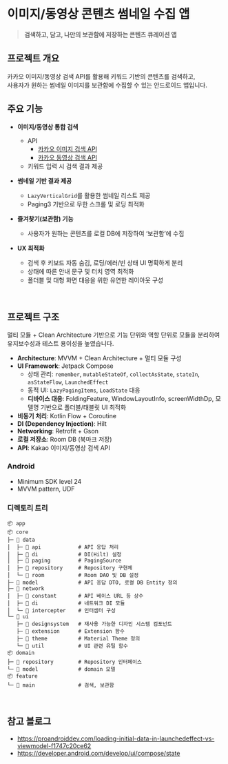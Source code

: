 # 이미지/동영상 콘텐츠 썸네일 수집 앱
> **검색하고, 담고, 나만의 보관함에 저장하는 콘텐츠 큐레이션 앱**

## 프로젝트 개요
카카오 이미지/동영상 검색 API를 활용해 키워드 기반의 콘텐츠를 검색하고,   
사용자가 원하는 썸네일 이미지를 보관함에 수집할 수 있는 안드로이드 앱입니다.

## 주요 기능
- **이미지/동영상 통합 검색**  
    - API
        - [카카오 이미지 검색 API](https://developers.kakao.com/docs/latest/ko/daum-search/dev-guide#search-image)
        - [카카오 동영상 검색 API](https://developers.kakao.com/docs/latest/ko/daum-search/dev-guide#search-video)
  - 키워드 입력 시 검색 결과 제공

- **썸네일 기반 결과 제공**  
  - `LazyVerticalGrid`를 활용한 썸네일 리스트 제공  
  - Paging3 기반으로 무한 스크롤 및 로딩 최적화

- **즐겨찾기(보관함) 기능**  
  - 사용자가 원하는 콘텐츠를 로컬 DB에 저장하여 ‘보관함’에 수집

- **UX 최적화**  
  - 검색 후 키보드 자동 숨김, 로딩/에러/빈 상태 UI 명확하게 분리  
  - 상태에 따른 안내 문구 및 터치 영역 최적화
  - 폴더블 및 대형 화면 대응을 위한 유연한 레이아웃 구성

</br>

## 프로젝트 구조
멀티 모듈 + Clean Architecture 기반으로 기능 단위와 역할 단위로 모듈을 분리하여 유지보수성과 테스트 용이성을 높였습니다.
- **Architecture**: MVVM + Clean Architecture + 멀티 모듈 구성
- **UI Framework**: Jetpack Compose  
  - 상태 관리: `remember`, `mutableStateOf`, `collectAsState`, `stateIn`, `asStateFlow`, `LaunchedEffect`
  - 동적 UI: `LazyPagingItems`, `LoadState` 대응
  - **디바이스 대응**: FoldingFeature, WindowLayoutInfo, screenWidthDp, 모델명 기반으로 폴더블/태블릿 UI 최적화
- **비동기 처리**: Kotlin Flow + Coroutine
- **DI (Dependency Injection)**: Hilt
- **Networking**: Retrofit + Gson
- **로컬 저장소**: Room DB (북마크 저장)
- **API**: Kakao 이미지/동영상 검색 API

### Android
- Minimum SDK level 24
- MVVM pattern, UDF

### 디렉토리 트리
~~~nginx
📦 app
📦 core
├─ 📂 data
│  ├─ 📁 api            # API 응답 처리
│  ├─ 📁 di             # DI(Hilt) 설정
│  ├─ 📁 paging         # PagingSource
│  ├─ 📁 repository     # Repository 구현체
│  └─ 📁 room           # Room DAO 및 DB 설정
├─ 📂 model             # API 응답 DTO, 로컬 DB Entity 정의
├─ 📂 network
│  ├─ 📁 constant       # API 베이스 URL 등 상수
│  ├─ 📁 di             # 네트워크 DI 모듈
│  └─ 📁 intercepter    # 인터셉터 구성
└─ 📂 ui
   ├─ 📁 designsystem   # 재사용 가능한 디자인 시스템 컴포넌트
   ├─ 📁 extension      # Extension 함수
   ├─ 📁 theme          # Material Theme 정의
   └─ 📁 util           # UI 관련 유틸 함수
📦 domain               
├─ 📁 repository        # Repository 인터페이스
└─ 📁 model             # domain 모델
📦 feature
└─ 📁 main              # 검색, 보관함
~~~

</br>

## 참고 블로그
- https://proandroiddev.com/loading-initial-data-in-launchedeffect-vs-viewmodel-f1747c20ce62
- https://developer.android.com/develop/ui/compose/state
